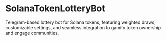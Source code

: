 # SolanaTokenLotteryBot
Telegram-based lottery bot for Solana tokens, featuring weighted draws, customizable settings, and seamless integration to gamify token ownership and engage communities.
